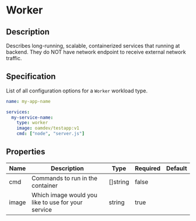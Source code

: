 # Worker

## Description

Describes long-running, scalable, containerized services that running at backend. They do NOT have network endpoint to receive external network traffic.

## Specification

List of all configuration options for a `Worker` workload type.

```yaml
name: my-app-name

services:
  my-service-name:
    type: worker
    image: oamdev/testapp:v1
    cmd: ["node", "server.js"]
```

## Properties

Name | Description | Type | Required | Default 
------------ | ------------- | ------------- | ------------- | ------------- 
 cmd | Commands to run in the container | []string | false |  
 image | Which image would you like to use for your service | string | true |  
